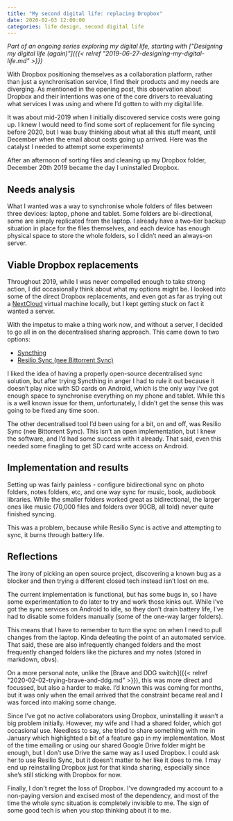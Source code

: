 ```yaml
---
title: "My second digital life: replacing Dropbox"
date: 2020-02-03 12:00:00
categories: life design, second digital life
---
```


*Part of an ongoing series exploring my digital life, starting with ["Designing my digital life (again)"]({{< relref "2019-06-27-designing-my-digital-life.md" >}})*

With Dropbox positioning themselves as a collaboration platform, rather than just a synchronisation service, I find their products and my needs are diverging. As mentioned in the opening post, this observation about Dropbox and their intentions was one of the core drivers to reevaluating what services I was using and where I’d gotten to with my digital life. 

It was about mid-2019 when I initially discovered service costs were going up. I knew I would need to find some sort of replacement for file syncing before 2020, but I was busy thinking about what all this stuff meant, until December when the email about costs going up arrived. Here was the catalyst I needed to attempt some experiments!

After an afternoon of sorting files and cleaning up my Dropbox folder, December 20th 2019 became the day I uninstalled Dropbox.

## Needs analysis

What I wanted was a way to synchronise whole folders of files between three devices: laptop, phone and tablet. Some folders are bi-directional, some are simply replicated from the laptop. I already have a two-tier backup situation in place for the files themselves, and each device has enough physical space to store the whole folders, so I didn’t need an always-on server.

## Viable Dropbox replacements

Throughout 2019, while I was never compelled enough to take strong action, I did occasionally think about what my options might be. I looked into some of the direct Dropbox replacements, and even got as far as trying out a [NextCloud](https://nextcloud.com/) virtual machine locally, but I kept getting stuck on fact it wanted a server.

With the impetus to make a thing work *now*, and without a server, I decided to go all in on the decentralised sharing approach. This came down to two options:

 * [Syncthing](https://syncthing.net/)
 * [Resilio Sync (nee Bittorrent Sync)](https://www.resilio.com/individuals/)

I liked the idea of having a properly open-source decentralised sync solution, but after trying Syncthing in anger I had to rule it out because it doesn’t play nice with SD cards on Android, which is the only way I’ve got enough space to synchronise everything on my phone and tablet. While this is a well known issue for them, unfortunately, I didn’t get the sense this was going to be fixed any time soon.

The other decentralised tool I’d been using for a bit, on and off, was Resilio Sync (nee Bittorrent Sync). This isn’t an open implementation, but I knew the software, and I’d had some success with it already. That said, even this needed some finagling to get SD card write access on Android.

## Implementation and results

Setting up was fairly painless - configure bidirectional sync on photo folders, notes folders, etc, and one way sync for music, book, audiobook libraries. While the smaller folders worked great as bidirectional, the larger ones like music (70,000 files and folders over 90GB, all told) never quite finished syncing.

This was a problem, because while Resilio Sync is active and attempting to sync, it burns through battery life.

## Reflections 

The irony of picking an open source project, discovering a known bug as a blocker and then trying a different closed tech instead isn’t lost on me.

The current implementation is functional, but has some bugs in, so I have some experimentation to do later to try and work those kinks out. While I’ve got the sync services on Android to idle, so they don’t drain battery life, I’ve had to disable some folders manually (some of the one-way larger folders).

This means that I have to remember to turn the sync on when I need to pull changes from the laptop. Kinda defeating the point of an automated service. That said, these are also infrequently changed folders and the most frequently changed folders like the pictures and my notes (stored in markdown, obvs).

On a more personal note, unlike the [Brave and DDG switch]({{< relref "2020-02-02-trying-brave-and-ddg.md" >}}), this was more direct and focussed, but also a harder to make. I’d known this was coming for months, but it was only when the email arrived that the constraint became real and I was forced into making some change.

Since I’ve got no active collaborators using Dropbox, uninstalling it wasn’t a big problem initially. However, my wife and I had a shared folder, which got occasional use. Needless to say, she tried to share something with me in January which highlighted a bit of a feature gap in my implementation. Most of the time emailing or using our shared Google Drive folder might be enough, but I don’t use Drive the same way as I used Dropbox. I could ask her to use Resilio Sync, but it doesn’t matter to her like it does to me. I may end up reinstalling Dropbox just for that kinda sharing, especially since she’s still sticking with Dropbox for now.

Finally, I don't regret the loss of Dropbox. I've downgraded my account to a non-paying version and excised most of the dependency, and most of the time the whole sync situation is completely invisible to me. The sign of some good tech is when you stop thinking about it to me.